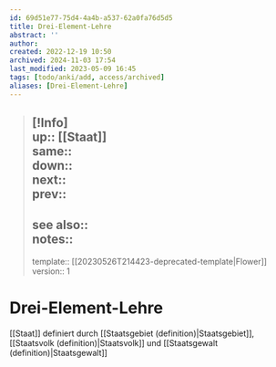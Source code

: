 ```yaml
---
id: 69d51e77-75d4-4a4b-a537-62a0fa76d5d5
title: Drei-Element-Lehre
abstract: ''
author: 
created: 2022-12-19 10:50
archived: 2024-11-03 17:54
last_modified: 2023-05-09 16:45
tags: [todo/anki/add, access/archived]
aliases: [Drei-Element-Lehre]
---
```


> [!Info]  
> up:: [[Staat]]  
> same::  
> down::  
> next::  
> prev::
> ---  
> see also::  
> notes::
> ---
> template:: [[20230526T214423-deprecated-template|Flower]]  
> version:: 1 

# Drei-Element-Lehre

[[Staat]] definiert durch [[Staatsgebiet (definition)|Staatsgebiet]], [[Staatsvolk (definition)|Staatsvolk]] und [[Staatsgewalt (definition)|Staatsgewalt]]
